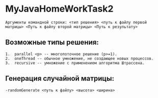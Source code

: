 # MyJavaHomeWorkTask2
    Аргументы командной строки: <тип решения> <путь к файлу первой матрицы> <Путь к файлу второй матрицы> <Путь к результату>
## Возможные типы решения:
    1.  parallel <p> -- многопоточное решение (p>=1).
    2.  oneThread -- обычное умножение, не создающее новых процессов.
    3.  recursive -- умножение с применением алгоритма Штрассена.
## Генерация случайной матрицы:
    -randomGenerate <путь к файлу> <высота> <ширина>
